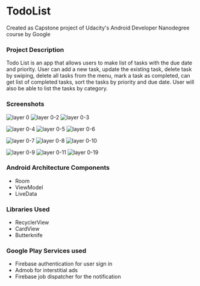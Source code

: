 # TodoList
Created as Capstone project of Udacity's Android Developer Nanodegree course by Google
### Project Description
Todo List is an app that allows users to make list of tasks with the due date and priority. User can add a new task, update the existing task, delete task by swiping, delete all tasks from the menu, mark a task as completed, can get list of completed tasks, sort the tasks by priority and due date. User will also be able to list the tasks by category.
### Screenshots
![layer 0](https://user-images.githubusercontent.com/8518978/47373592-2b172b80-d6ba-11e8-9ca9-dbb607ef82be.png)
![layer 0-2](https://user-images.githubusercontent.com/8518978/47373596-2ce0ef00-d6ba-11e8-8e94-09bbf46cd948.png)
![layer 0-3](https://user-images.githubusercontent.com/8518978/47373598-2eaab280-d6ba-11e8-8a9f-e3d44bcdb51f.png)

![layer 0-4](https://user-images.githubusercontent.com/8518978/47373605-30747600-d6ba-11e8-8a99-87d7f4b70242.png)
![layer 0-5](https://user-images.githubusercontent.com/8518978/47373612-323e3980-d6ba-11e8-916a-5f8c9dcfa295.png)
![layer 0-6](https://user-images.githubusercontent.com/8518978/47373615-3407fd00-d6ba-11e8-8554-1a1c47eccf13.png)

![layer 0-7](https://user-images.githubusercontent.com/8518978/47373623-35d1c080-d6ba-11e8-9581-08ad4384206a.png)
![layer 0-8](https://user-images.githubusercontent.com/8518978/47373627-379b8400-d6ba-11e8-8037-37779a7824ca.png)
![layer 0-10](https://user-images.githubusercontent.com/8518978/47373644-3a967480-d6ba-11e8-9653-141261e223e3.png)

![layer 0-9](https://user-images.githubusercontent.com/8518978/47373635-39654780-d6ba-11e8-9c6e-662440aa50b6.png)
![layer 0-11](https://user-images.githubusercontent.com/8518978/47374270-8695e900-d6bb-11e8-8c97-b0f588359145.png)
![layer 0-19](https://user-images.githubusercontent.com/8518978/47377326-efcd2a80-d6c2-11e8-832c-8e936383377f.png)
### Android Architecture Components
- Room
- ViewModel
- LiveData
### Libraries Used
- RecyclerView
- CardView
- Butterknife
### Google Play Services used
- Firebase authentication for user sign in
- Admob for interstitial ads
- Firebase job dispatcher for the notification


